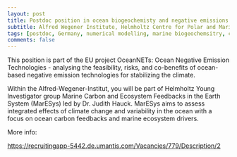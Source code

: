 ```yaml
---
layout: post
title: Postdoc position in ocean biogeochemisty and negative emissions (Bremerhaven, Germany)
subtitle: Alfred Wegener Institute, Helmholtz Centre for Polar and Marine Research
tags: [postdoc, Germany, numerical modelling, marine biogeochemsitry, carbon, climate change]
comments: false
---
```

This position is part of the EU project OceanNETs: Ocean Negative Emission Technologies - analysing the feasibility, risks, and co-benefits of ocean- based negative emission technologies for stabilizing the climate.

Within the Alfred-Wegener-Institut, you will be part of Helmholtz Young Investigator group Marine Carbon and Ecosystem Feedbacks in the Earth System (MarESys) led by Dr. Judith Hauck. MarESys aims to assess integrated effects of climate change and variability in the ocean with a focus on ocean carbon feedbacks and marine ecosystem drivers.

More info:

https://recruitingapp-5442.de.umantis.com/Vacancies/779/Description/2
